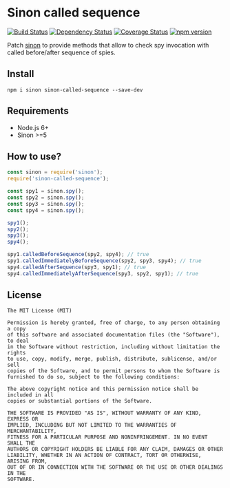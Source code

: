 # Sinon called sequence

[![Build Status](https://travis-ci.org/killmenot/sinon-called-sequence.svg?branch=master)](https://travis-ci.org/killmenot/sinon-called-sequence)
[![Dependency Status](https://david-dm.org/killmenot/sinon-called-sequence.svg)](https://david-dm.org/killmenot/sinon-called-sequence)
[![Coverage Status](https://coveralls.io/repos/github/killmenot/sinon-called-sequence/badge.svg?branch=master)](https://coveralls.io/github/killmenot/sinon-called-sequence?branch=master)
[![npm version](https://img.shields.io/npm/v/sinon-called-sequence.svg)](https://www.npmjs.com/package/sinon-called-sequence)

Patch [sinon](https://sinonjs.org "sinon") to provide methods that allow to check spy invocation with called before/after sequence of spies.


## Install

```
npm i sinon sinon-called-sequence --save-dev
```

## Requirements
 - Node.js 6+
 - Sinon >=5


## How to use?

```js
const sinon = require('sinon');
require('sinon-called-sequence');

const spy1 = sinon.spy();
const spy2 = sinon.spy();
const spy3 = sinon.spy();
const spy4 = sinon.spy();

spy1();
spy2();
spy3();
spy4();

spy1.calledBeforeSequence(spy2, spy4); // true
spy1.calledImmediatelyBeforeSequence(spy2, spy3, spy4); // true
spy4.calledAfterSequence(spy3, spy1); // true
spy4.calledImmediatelyAfterSequence(spy3, spy2, spy1); // true
```


## License

    The MIT License (MIT)

    Permission is hereby granted, free of charge, to any person obtaining a copy
    of this software and associated documentation files (the "Software"), to deal
    in the Software without restriction, including without limitation the rights
    to use, copy, modify, merge, publish, distribute, sublicense, and/or sell
    copies of the Software, and to permit persons to whom the Software is
    furnished to do so, subject to the following conditions:

    The above copyright notice and this permission notice shall be included in all
    copies or substantial portions of the Software.

    THE SOFTWARE IS PROVIDED "AS IS", WITHOUT WARRANTY OF ANY KIND, EXPRESS OR
    IMPLIED, INCLUDING BUT NOT LIMITED TO THE WARRANTIES OF MERCHANTABILITY,
    FITNESS FOR A PARTICULAR PURPOSE AND NONINFRINGEMENT. IN NO EVENT SHALL THE
    AUTHORS OR COPYRIGHT HOLDERS BE LIABLE FOR ANY CLAIM, DAMAGES OR OTHER
    LIABILITY, WHETHER IN AN ACTION OF CONTRACT, TORT OR OTHERWISE, ARISING FROM,
    OUT OF OR IN CONNECTION WITH THE SOFTWARE OR THE USE OR OTHER DEALINGS IN THE
    SOFTWARE.
